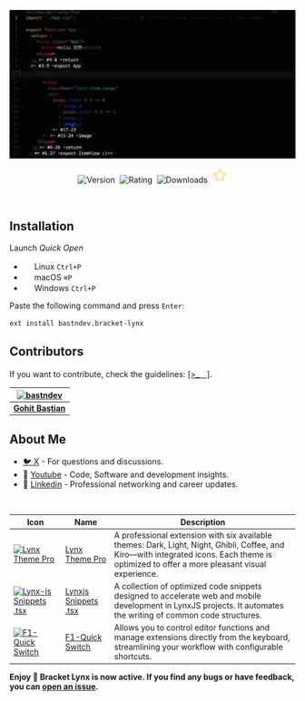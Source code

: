 ![Screenshot](https://raw.githubusercontent.com/bastndev/Bracket-Lynx/refs/heads/main/assets/images/screenshot.jpg)

<p align="center">
    <img src="https://vsmarketplacebadges.dev/version-short/bastndev.bracket-lynx.jpg?style=for-the-badge&colorA=FFFFFF&colorB=000000&label=VERSION" alt="Version">&nbsp;
    <img src="https://vsmarketplacebadges.dev/rating-short/bastndev.bracket-lynx.jpg?style=for-the-badge&colorA=FFFFFF&colorB=000000&label=RATING" alt="Rating">&nbsp;
    <img src="https://vsmarketplacebadges.dev/downloads-short/bastndev.bracket-lynx.jpg?style=for-the-badge&colorA=FFFFFF&colorB=000000&label=DOWNLOADS" alt="Downloads">&nbsp;
    <a href="https://github.com/bastndev/Bracket-Lynx"><img src="https://raw.githubusercontent.com/bastndev/Bracket-Lynx/refs/heads/main/assets/images/star.png" width="26.6px" alt="Github Star ⭐️"></a>
</p>

</br>

## Installation

Launch _Quick Open_

- <img src="https://www.kernel.org/theme/images/logos/favicon.png" width=16 height=16/> Linux `Ctrl+P`
- <img src="https://developer.apple.com/favicon.ico" width=16 height=16/> macOS `⌘P`
- <img src="https://www.microsoft.com/favicon.ico" width=16 height=16/> Windows `Ctrl+P`

Paste the following command and press `Enter`:

```
ext install bastndev.bracket-lynx
```

## Contributors

If you want to contribute, check the guidelines: [[>_ᅠ]](https://github.com/bastndev/Bracket-Lynx/blob/main/CONTRIBUTING.md).

| [![bastndev](https://github.com/bastndev.png?size=100)](http://bastndev.com) |
| :--------------------------------------------------------------------------: |
|               **[Gohit Bastian](https://github.com/bastndev)**               |

## About Me

- [🐦 X](https://twitter.com/bastndev) - For questions and discussions.
- 🔴 [Youtube](https://www.youtube.com/@bastndev?sub_confirmation=1) - Code, Software and development insights.
- 💼 [Linkedin](https://www.linkedin.com/in/bastndev) - Professional networking and career updates.

</br>

| Icon                                                                                                                                                                                                                                                      | Name                                                                 | Description                                                                                                                                                                                 |
| --------------------------------------------------------------------------------------------------------------------------------------------------------------------------------------------------------------------------------------------------------- | -------------------------------------------------------------------- | ------------------------------------------------------------------------------------------------------------------------------------------------------------------------------------------- |
| [![Lynx Theme Pro](https://bastndev.gallerycdn.vsassets.io/extensions/bastndev/lynx-theme/0.1.2/1744898058774/Microsoft.VisualStudio.Services.Icons.Default)](https://marketplace.visualstudio.com/items?itemName=bastndev.lynx-theme)                    | [Lynx Theme Pro](https://github.com/bastndev/lynx-theme)             | A professional extension with six available themes: Dark, Light, Night, Ghibli, Coffee, and Kiro—with integrated icons. Each theme is optimized to offer a more pleasant visual experience. |
| [![Lynx-js Snippets .tsx](https://bastndev.gallerycdn.vsassets.io/extensions/bastndev/lynx-js-snippets/0.2.0/1745166683713/Microsoft.VisualStudio.Services.Icons.Default)](https://marketplace.visualstudio.com/items?itemName=bastndev.lynx-js-snippets) | [Lynxjs Snippets .tsx](https://github.com/bastndev/lynx-js-snippets) | A collection of optimized code snippets designed to accelerate web and mobile development in LynxJS projects. It automates the writing of common code structures.                           |
| [![F1-Quick Switch](https://bastndev.gallerycdn.vsassets.io/extensions/bastndev/f1/0.2.1/1752544035624/Microsoft.VisualStudio.Services.Icons.Default)](https://marketplace.visualstudio.com/items?itemName=bastndev.f1)                                   | [F1-Quick Switch](https://github.com/bastndev/F1)                    | Allows you to control editor functions and manage extensions directly from the keyboard, streamlining your workflow with configurable shortcuts.                                            |

**Enjoy 🎉 Bracket Lynx is now active. If you find any bugs or have feedback, you can [open an issue](https://github.com/bastndev/Bracket-Lynx/issues).**
